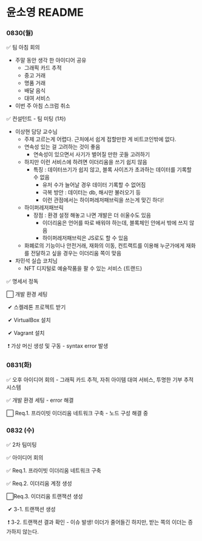 # 윤소영 README

### 0830(월)

:white_check_mark: 팀 아침 회의

- 주말 동안 생각 한 아이디어 공유
  - 그래픽 카드 추적
  - 중고 거래
  - 명품 거래
  - 배달 음식
  - 대여 서비스
- 이번 주 아침 스크럼 취소

:white_check_mark: 컨설턴트 - 팀 미팅 (1차)

- 이상현 담당 교수님
  - 주제 고르는게 어렵다. 근처에서 쉽게 접할만한 게 비트코인밖에 없다.
  - 연속성 있는 걸 고려하는 것이 좋음
    - 연속성이 있으면서 사기가 벌어질 만한 곳들 고려하기
  - 하지만 이런 서비스에 하려면 이더리움을 쓰기 쉽지 않음
    - 특징 : 데이터쓰기가 쉽지 않고, 블록 사이즈가 초과하는 데이터를 기록할 수 없음 
      - 유저 수가 늘어날 경우 데이터 기록할 수 없어짐
      - 극복 방안 : 데이터는 db, 해시만 불러오기 등
      - 이런 관점에서는 하이퍼레저패브릭을 쓰는게 맞긴 하다!
  - 하이퍼레저패브릭
    - 장점 : 환경 설정 해놓고 나면 개발은 더 쉬울수도 있음
      - 이더리움은 언어를 따로 배워야 하는데, 블록체인 안에서 밖에 쓰지 않음
      - 하이퍼레저패브릭은 JS로도 할 수 있음
  - 화폐로의 기능이나 안전거래, 재화의 이동, 컨트랙트를 이용해 누군가에게 재화를 전달하고 싶을 경우는 이더리움 쪽이 맞음
- 차민석 실습 코치님
  - NFT 디지털로 예술작품을 팔 수 있는 서비스 (트랜드)

:white_check_mark: 명세서 정독

:white_large_square: 개발 환경 세팅

​	✔ 스켈레톤 프로젝트 받기

​	✔ VirtualBox 설치

​	✔ Vagrant 설치

​	❗ 가상 머신 생성 및 구동 - syntax error 발생



### 0831(화)

:white_check_mark: 오후 아이디어 회의 - 그래픽 카드 추적, 자취 아이템 대여 서비스, 투명한 기부 추적 시스템

:white_check_mark: 개발 환경 세팅 - error 해결

:white_large_square: Req.1. 프라이빗 이더리움 네트워크 구축 - 노드 구성 해결 중



### 0832 (수)

:white_check_mark: 2차 팀미팅

:white_check_mark: 아이디어 회의

:white_check_mark: Req.1. 프라이빗 이더리움 네트워크 구축 

:white_check_mark: Req.2. 이더리움 계정 생성

:white_large_square:Req.3. 이더리움 트랜잭션 생성

​		✔ 3-1. 트랜잭션 생성

​		❗ 3-2. 트랜잭션 결과 확인 - 이슈 발생! 이더가 줄어들긴 하지만, 받는 쪽의 이더는 증가하지 않는다.


